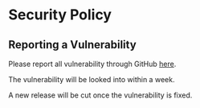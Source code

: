 # Security Policy

## Reporting a Vulnerability

Please report all vulnerability through GitHub [here](https://github.com/StarCitizenTools/mediawiki-skins-Citizen/security/advisories/new).

The vulnerability will be looked into within a week.

A new release will be cut once the vulnerability is fixed.
